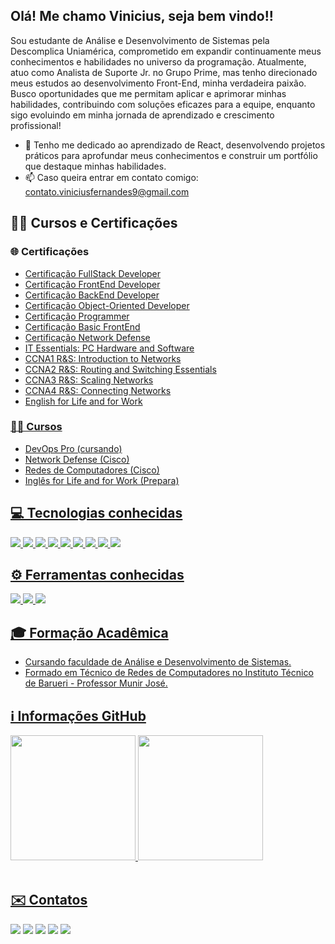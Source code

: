 ## Olá! Me chamo Vinicius, seja bem vindo!!


  Sou estudante de Análise e Desenvolvimento de Sistemas pela Descomplica Uniamérica, comprometido em expandir continuamente meus conhecimentos e habilidades no universo da programação. Atualmente, atuo como Analista de Suporte Jr. no Grupo Prime, mas tenho direcionado meus estudos ao desenvolvimento Front-End, minha verdadeira paixão. Busco oportunidades que me permitam aplicar e aprimorar minhas habilidades, contribuindo com soluções eficazes para a equipe, enquanto sigo evoluindo em minha jornada de aprendizado e crescimento profissional!


- 🔭 Tenho me dedicado ao aprendizado de React, desenvolvendo projetos práticos para aprofundar meus conhecimentos e construir um portfólio que destaque minhas habilidades.
- 📫 Caso queira entrar em contato comigo: contato.viniciusfernandes9@gmail.com

## 👨‍🎓 Cursos e Certificações
### :globe_with_meridians: Certificações
- <a href="https://certificados.descomplica.com.br/graduacao/00a9383bf1c31094177feb72f2330673d94c0a5d8673b8ca80bff6d0dae3e963"/> Certificação FullStack Developer
- <a href="https://certificados.descomplica.com.br/graduacao/1ba3a706b5b22e6828a0267bb64e982dfc70247c2aa0901c82fa0d11e2204592"/> Certificação FrontEnd Developer
- <a href="https://certificados.descomplica.com.br/graduacao/9bf34d1d90f7fce8ae4fbf38f27fbfdc57eea496ec9504193bbf27b1bd05af13"/> Certificação BackEnd Developer
- <a href="https://certificados.descomplica.com.br/graduacao/b9e32633de7125c4c0d54502c5d77ced5ae19c51f4b9f91f767ff6d49f71a6b1"/> Certificação Object-Oriented Developer
- <a href="https://certificados.descomplica.com.br/graduacao/973398db1ce687fe090e6c1991938794393f13886e0ba704c7441a431f7915a4"/> Certificação Programmer
- <a href="https://certificados.descomplica.com.br/graduacao/d36fd08f74a050ed6ec02ffb25477ac9629d1a59b7088fa5969c2fac888f8cc6"/> Certificação Basic FrontEnd
- <a href="https://www.credly.com/badges/01472f90-7579-49ec-8e5d-e335031baa96/public_url"/> Certificação Network Defense
- IT Essentials: PC Hardware and Software
- CCNA1 R&S: Introduction to Networks
- CCNA2 R&S: Routing and Switching Essentials
- CCNA3 R&S: Scaling Networks
- CCNA4 R&S: Connecting Networks
- English for Life and for Work
### 👨‍💻 Cursos
- DevOps Pro (cursando)
- Network Defense (Cisco)
- Redes de Computadores (Cisco)
- Inglês for Life and for Work (Prepara)

## 💻 Tecnologias conhecidas
<img src="https://img.shields.io/badge/HTML5-E34F26?style=for-the-badge&logo=html5&logoColor=white" /> <img src="https://img.shields.io/badge/css3-%231572B6.svg?style=for-the-badge&logo=css3&logoColor=white"/> <img src="https://img.shields.io/badge/JavaScript-F7DF1E?style=for-the-badge&logo=javascript&logoColor=black"> <img src="https://img.shields.io/badge/React-20232A?style=for-the-badge&logo=react&logoColor=61DAFB"/> <img src="https://img.shields.io/badge/Linux-FCC624?style=for-the-badge&logo=linux&logoColor=black"/> <img src="https://img.shields.io/badge/docker-%230db7ed.svg?style=for-the-badge&logo=docker&logoColor=white"/> <img src="https://img.shields.io/badge/AWS-FF9900?style=for-the-badge&logo=amazonwebservices&logoColor=white"/> <img src="https://img.shields.io/badge/python-3670A0?style=for-the-badge&logo=python&logoColor=ffdd54"/> <img src="https://img.shields.io/badge/java-%23ED8B00.svg?style=for-the-badge&logo=openjdk&logoColor=white"/>
## ⚙️ Ferramentas conhecidas
<img src="https://img.shields.io/badge/Visual%20Studio-5C2D91.svg?style=for-the-badge&logo=visual-studio&logoColor=white"/> <img src="https://img.shields.io/badge/Microsoft_Office-D83B01?style=for-the-badge&logo=microsoft-office&logoColor=white"/> <img src="https://img.shields.io/badge/github-%23121011.svg?style=for-the-badge&logo=github&logoColor=white"/>

## 🎓 Formação Acadêmica
- Cursando faculdade de Análise e Desenvolvimento de Sistemas.
- Formado em Técnico de Redes de Computadores no Instituto Técnico de Barueri - Professor Munir José.

## ℹ️ Informações GitHub

<div align="start">
<picture>
  <source
    srcset="https://github-readme-stats.vercel.app/api?username=ViniciusFernandes09&show_icons=true&theme=dark"
    media="(prefers-color-scheme: dark)"
  />
  <img height=200 src="https://github-readme-stats.vercel.app/api?username=ViniciusFernandes09&show_icons=true" />
</picture>
  <img height=200 src="https://github-readme-stats.vercel.app/api/top-langs?username=ViniciusFernandes09&layout=compact&langs_count=8" />
 </div>
<br/>



## ✉️ Contatos
<div align="start" height="100px">
  <a href="/" target="_blank"><img src="https://img.shields.io/badge/Portfolio-FF5722?style=for-the-badge&logo=todoist&logoColor=white" target="_blank"></a> 
  <a href="https://www.linkedin.com/in/viniciusfernandes9/" target="_blank"><img src="https://img.shields.io/badge/-LinkedIn-%230077B5?style=for-the-badge&logo=linkedin&logoColor=white" target="_blank"></a> 
  <a href="mailto:contato.viniciusfernnades9@gmail.com"><img src="https://img.shields.io/badge/-Gmail-%23333?style=for-the-badge&logo=gmail&logoColor=white" target="_blank"></a>
  <a href="https://www.instagram.com/vinifernandez_/" target="_blank"><img src="https://img.shields.io/badge/-Instagram-%23E4405F?style=for-the-badge&logo=instagram&logoColor=white" target="_blank"></a>
  <a href="https://discord.gg/MSzASc9Q59" target="_blank"><img src="https://img.shields.io/badge/Discord-7289DA?style=for-the-badge&logo=discord&logoColor=white" target="_blank"></a>
</div>
